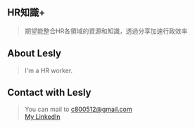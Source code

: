 ## HR知識+
>期望能整合HR各領域的資源和知識，透過分享加速行政效率

## About Lesly
>I'm a HR worker.

## Contact with Lesly

>You can mail to c800512@gmail.com  
>[My LinkedIn](https://www.linkedin.com/in/lesly-yu-88007088/)
